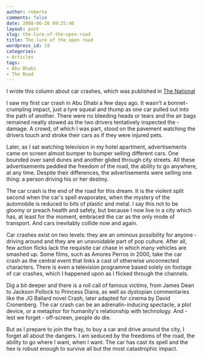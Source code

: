 ```yaml
---
author: roberto
comments: false
date: 2008-06-26 09:25:40
layout: post
slug: the-lure-of-the-open-road
title: The lure of the open road
wordpress_id: 19
categories:
- Articles
tags:
- Abu Dhabi
- The Road
---
```


I wrote this column about car crashes, which was published in [The National](http://www.thenational.ae/thenationalconversation/lifestyle-comment/the-lure-of-the-open-road)



I saw my first car crash in Abu Dhabi a few days ago. It wasn't a bonnet-crumpling impact, just a tyre squeal and thump as one car pulled out into the path of another. There were no ­bleeding heads or tears and the air bags ­remained neatly stowed as the two ­drivers ­tentatively ­inspected the ­damage. A crowd, of which I was part, stood on the pavement ­watching the drivers touch and stroke their cars as if they were injured pets.

Later, as I sat ­watching ­television in my hotel ­apartment, advertisements came on screen almost bumper to bumper selling different cars. One bounded over sand dunes and another glided through city streets. All these advertisements ­peddled the freedom of the road, the ability to go ­anywhere, at any time. ­Despite their differences, the ­advertisements were selling one thing: a person driving his or her destiny.

The car crash is the end of the road for this dream. It is the violent split second when the car's spell evaporates, when the mystery of the automobile is reduced to bits of plastic and metal. I say this not to be gloomy or preach health and safety, but because I now live in a city which has, at least for the ­moment, ­embraced the car as the only mode of transport. And cars ­inevitably collide now and again.

Car crashes exist on two levels: they are an ominous possibility for anyone ­driving around and they are an ­unavoidable part of pop culture. After all, few action flicks lack the requisite car chase in which many vehicles are smashed up. Some films, such as Amores Perros in 2000, take the car crash as the central event that links a cast of otherwise ­unconnected characters. There is even a television ­programme based solely on ­footage of car crashes, which I happened upon as I flicked through the channels.

Dig a bit deeper and there is a roll call of famous victims, from James Dean to Jackson Pollock to Princess Diana, as well as dystopian ­commentaries like the JG ­Ballard novel Crash, later adapted for cinema by David Cronenberg. The car crash can be an adrenalin-inducing spectacle, a plot device, or a metaphor for humanity's relationship with technology. And - lest we forget - off-screen, people do die.

But as I prepare to join the fray, to buy a car and drive around the city, I forget all about the dangers. I am ­seduced by the freedoms of the road, the ability to go where I want, when I want. The car has cast its spell and the hex is ­robust enough to survive all but the most ­catastrophic impact.
